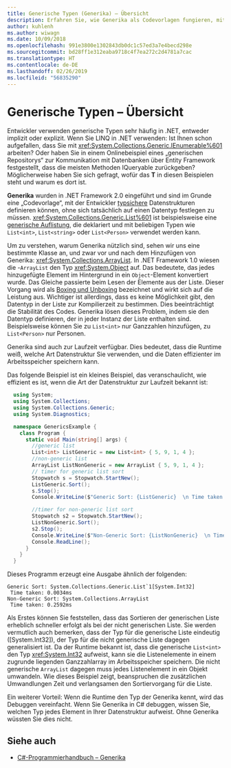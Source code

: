```yaml
---
title: Generische Typen (Generika) – Übersicht
description: Erfahren Sie, wie Generika als Codevorlagen fungieren, mit denen Sie typsichere Datenstrukturen definieren können, ohne sich auf einen Datentyp festlegen zu müssen.
author: kuhlenh
ms.author: wiwagn
ms.date: 10/09/2018
ms.openlocfilehash: 991e3800e1302843db0dc1c57ed3a7e4becd298e
ms.sourcegitcommit: bd28ff1e312eaba9718c4f7ea272c2d4781a7cac
ms.translationtype: HT
ms.contentlocale: de-DE
ms.lasthandoff: 02/26/2019
ms.locfileid: "56835290"
---
```

# <a name="generic-types-overview"></a>Generische Typen – Übersicht

Entwickler verwenden generische Typen sehr häufig in .NET, entweder implizit oder explizit. Wenn Sie LINQ in .NET verwenden: Ist Ihnen schon aufgefallen, dass Sie mit <xref:System.Collections.Generic.IEnumerable%601> arbeiten? Oder haben Sie in einem Onlinebeispiel eines „generischen Repositorys“ zur Kommunikation mit Datenbanken über Entity Framework festgestellt, dass die meisten Methoden IQueryable<T> zurückgeben? Möglicherweise haben Sie sich gefragt, wofür das **T** in diesen Beispielen steht und warum es dort ist.

**Generika** wurden in .NET Framework 2.0 eingeführt und sind im Grunde eine „Codevorlage“, mit der Entwickler [typsichere](https://docs.microsoft.com/previous-versions/dotnet/netframework-4.0/hbzz1a9a(v=vs.100)) Datenstrukturen definieren können, ohne sich tatsächlich auf einen Datentyp festlegen zu müssen. <xref:System.Collections.Generic.List%601> ist beispielsweise eine [generische Auflistung](xref:System.Collections.Generic), die deklariert und mit beliebigen Typen wie `List<int>`, `List<string>` oder `List<Person>` verwendet werden kann.

Um zu verstehen, warum Generika nützlich sind, sehen wir uns eine bestimmte Klasse an, und zwar vor und nach dem Hinzufügen von Generika: <xref:System.Collections.ArrayList>. In .NET Framework 1.0 wiesen die -`ArrayList` den Typ <xref:System.Object> auf. Das bedeutete, das jedes hinzugefügte Element im Hintergrund in ein `Object`-Element konvertiert wurde. Das Gleiche passierte beim Lesen der Elemente aus der Liste. Dieser Vorgang wird als [Boxing und Unboxing](../csharp/programming-guide/types/boxing-and-unboxing.md) bezeichnet und wirkt sich auf die Leistung aus. Wichtiger ist allerdings, dass es keine Möglichkeit gibt, den Datentyp in der Liste zur Kompilierzeit zu bestimmen. Dies beeinträchtigt die Stabilität des Codes. Generika lösen dieses Problem, indem sie den Datentyp definieren, der in jeder Instanz der Liste enthalten sind. Beispielsweise können Sie zu `List<int>` nur Ganzzahlen hinzufügen, zu `List<Person>` nur Personen.

Generika sind auch zur Laufzeit verfügbar. Dies bedeutet, dass die Runtime weiß, welche Art Datenstruktur Sie verwenden, und die Daten effizienter im Arbeitsspeicher speichern kann.

Das folgende Beispiel ist ein kleines Beispiel, das veranschaulicht, wie effizient es ist, wenn die Art der Datenstruktur zur Laufzeit bekannt ist:

```csharp
  using System;
  using System.Collections;
  using System.Collections.Generic;
  using System.Diagnostics;

  namespace GenericsExample {
    class Program {
      static void Main(string[] args) {
        //generic list
        List<int> ListGeneric = new List<int> { 5, 9, 1, 4 };
        //non-generic list
        ArrayList ListNonGeneric = new ArrayList { 5, 9, 1, 4 };
        // timer for generic list sort
        Stopwatch s = Stopwatch.StartNew();
        ListGeneric.Sort();
        s.Stop();
        Console.WriteLine($"Generic Sort: {ListGeneric}  \n Time taken: {s.Elapsed.TotalMilliseconds}ms");

        //timer for non-generic list sort
        Stopwatch s2 = Stopwatch.StartNew();
        ListNonGeneric.Sort();
        s2.Stop();
        Console.WriteLine($"Non-Generic Sort: {ListNonGeneric}  \n Time taken: {s2.Elapsed.TotalMilliseconds}ms");
        Console.ReadLine();
      }
    }
  }
```

Dieses Programm erzeugt eine Ausgabe ähnlich der folgenden:

```console
Generic Sort: System.Collections.Generic.List`1[System.Int32]
 Time taken: 0.0034ms
Non-Generic Sort: System.Collections.ArrayList
 Time taken: 0.2592ms
```

Als Erstes können Sie feststellen, dass das Sortieren der generischen Liste erheblich schneller erfolgt als bei der nicht generischen Liste. Sie werden vermutlich auch bemerken, dass der Typ für die generische Liste eindeutig ([System.Int32]), der Typ für die nicht generische Liste dagegen generalisiert ist. Da der Runtime bekannt ist, dass die generische `List<int>` den Typ <xref:System.Int32> aufweist, kann sie die Listenelemente in einem zugrunde liegenden Ganzzahlarray im Arbeitsspeicher speichern. Die nicht generische `ArrayList` dagegen muss jedes Listenelement in ein Objekt umwandeln. Wie dieses Beispiel zeigt, beanspruchen die zusätzlichen Umwandlungen Zeit und verlangsamen den Sortiervorgang für die Liste.

Ein weiterer Vorteil: Wenn die Runtime den Typ der Generika kennt, wird das Debuggen vereinfacht. Wenn Sie Generika in C# debuggen, wissen Sie, welchen Typ jedes Element in Ihrer Datenstruktur aufweist. Ohne Generika wüssten Sie dies nicht.

## <a name="see-also"></a>Siehe auch

- [C#-Programmierhandbuch – Generika](../../docs/csharp/programming-guide/generics/index.md)
